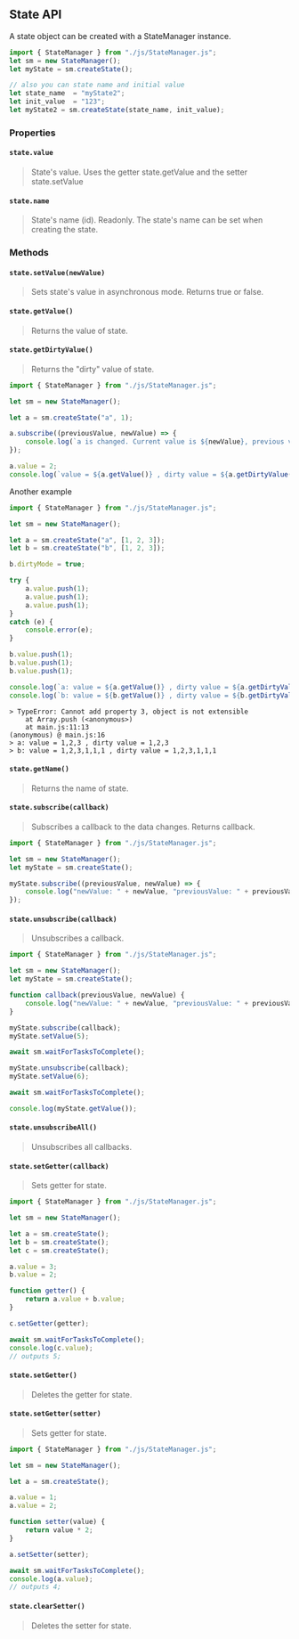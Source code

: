 ## State API 

A state object can be created with a StateManager instance.
```js
import { StateManager } from "./js/StateManager.js";
let sm = new StateManager();
let myState = sm.createState();

// also you can state name and initial value
let state_name  = "myState2";
let init_value  = "123";
let myState2 = sm.createState(state_name, init_value); 

```

### Properties
#### `state.value`
> State's value. Uses the getter state.getValue and the setter state.setValue

#### `state.name`
> State's name (id). Readonly. The state's name can be set when creating the state.


### Methods
#### `state.setValue(newValue)`
> Sets state's value in asynchronous mode. 
> Returns true or false.

#### `state.getValue()`
> Returns the value of state. 

#### `state.getDirtyValue()`
> Returns the "dirty" value of state. 
```js
import { StateManager } from "./js/StateManager.js";

let sm = new StateManager();

let a = sm.createState("a", 1);

a.subscribe((previousValue, newValue) => {
    console.log(`a is changed. Current value is ${newValue}, previous value was ${previousValue}`);
});

a.value = 2;
console.log(`value = ${a.getValue()} , dirty value = ${a.getDirtyValue()}` );
```

Another example
```js
import { StateManager } from "./js/StateManager.js";

let sm = new StateManager();

let a = sm.createState("a", [1, 2, 3]);
let b = sm.createState("b", [1, 2, 3]);

b.dirtyMode = true;

try {
    a.value.push(1);
    a.value.push(1);
    a.value.push(1);    
}
catch (e) {
    console.error(e);
}

b.value.push(1);
b.value.push(1);
b.value.push(1);

console.log(`a: value = ${a.getValue()} , dirty value = ${a.getDirtyValue()}` );
console.log(`b: value = ${b.getValue()} , dirty value = ${b.getDirtyValue()}` );
```

```
> TypeError: Cannot add property 3, object is not extensible
    at Array.push (<anonymous>)
    at main.js:11:13
(anonymous) @ main.js:16
> a: value = 1,2,3 , dirty value = 1,2,3
> b: value = 1,2,3,1,1,1 , dirty value = 1,2,3,1,1,1
```

#### `state.getName()`
> Returns the name of state. 

#### `state.subscribe(callback)`
> Subscribes a callback to the data changes. Returns callback.

```js
import { StateManager } from "./js/StateManager.js";

let sm = new StateManager();
let myState = sm.createState();

myState.subscribe((previousValue, newValue) => {
    console.log("newValue: " + newValue, "previousValue: " + previousValue);
});
```

#### `state.unsubscribe(callback)`
> Unsubscribes a callback.

```js
import { StateManager } from "./js/StateManager.js";

let sm = new StateManager();
let myState = sm.createState();

function callback(previousValue, newValue) {
    console.log("newValue: " + newValue, "previousValue: " + previousValue);
}

myState.subscribe(callback);
myState.setValue(5);

await sm.waitForTasksToComplete();

myState.unsubscribe(callback);
myState.setValue(6);

await sm.waitForTasksToComplete();

console.log(myState.getValue());
```

#### `state.unsubscribeAll()`
> Unsubscribes all callbacks.

#### `state.setGetter(callback)`
> Sets getter for state.
```js
import { StateManager } from "./js/StateManager.js";

let sm = new StateManager();

let a = sm.createState();
let b = sm.createState();
let c = sm.createState();

a.value = 3;
b.value = 2;

function getter() {
    return a.value + b.value;
}

c.setGetter(getter);

await sm.waitForTasksToComplete();
console.log(c.value);
// outputs 5;
```

#### `state.setGetter()`
> Deletes the getter for state.


#### `state.setGetter(setter)`
> Sets getter for state.

```js
import { StateManager } from "./js/StateManager.js";

let sm = new StateManager();

let a = sm.createState();

a.value = 1;
a.value = 2;

function setter(value) {
    return value * 2;
}

a.setSetter(setter);

await sm.waitForTasksToComplete();
console.log(a.value);
// outputs 4;
```

#### `state.clearSetter()`
> Deletes the setter for state.